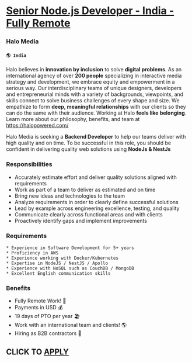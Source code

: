 # [Senior Node.js Developer - India - Fully Remote](https://www.remotewlb.com/apply/senior-node-js-developer-india-fully-remote-65020)  
### Halo Media  
#### `🌎 India`  

Halo believes in **innovation by inclusion** to solve **digital problems**. As an international agency of over **200 people** specializing in interactive media strategy and development, we embrace equity and empowerment in a serious way. Our interdisciplinary teams of unique designers, developers and entrepreneurial minds with a variety of backgrounds, viewpoints, and skills connect to solve business challenges of every shape and size. We empathize to form **deep, meaningful relationships** with our clients so they can do the same with their audience. Working at Halo **feels like** **belonging**. Learn more about our philosophy, benefits, and team at https://halopowered.com/

Halo Media is seeking a **Backend Developer** to help our teams deliver with high quality and on time. To be successful in this role, you should be confident in delivering quality web solutions using **NodeJs & NestJs**

### Responsibilities

  * Accurately estimate effort and deliver quality solutions aligned with requirements
  * Work as part of a team to deliver as estimated and on time
  * Bring new ideas and technologies to the team
  * Analyze requirements in order to clearly define successful solutions
  * Lead by example across engineering excellence, testing, and quality
  * Communicate clearly across functional areas and with clients
  * Proactively identify gaps and implement improvements

### Requirements

    * Experience in Software Development for 5+ years
    * Proficiency in AWS
    * Experience working with Docker/Kubernetes
    * Expertise in NodeJS / NestJS / Apollo
    * Experience with NoSQL such as CouchDB / MongoDB
    * Excellent English communication skills

### Benefits

  * Fully Remote Work! 🏡
  * Payments in USD 💰
  * 19 days of PTO per year 🏖
  * Work with an international team and clients! 🌎
  * Hiring as B2B contractors 🤝

  
## CLICK TO [APPLY](https://www.remotewlb.com/apply/senior-node-js-developer-india-fully-remote-65020)

